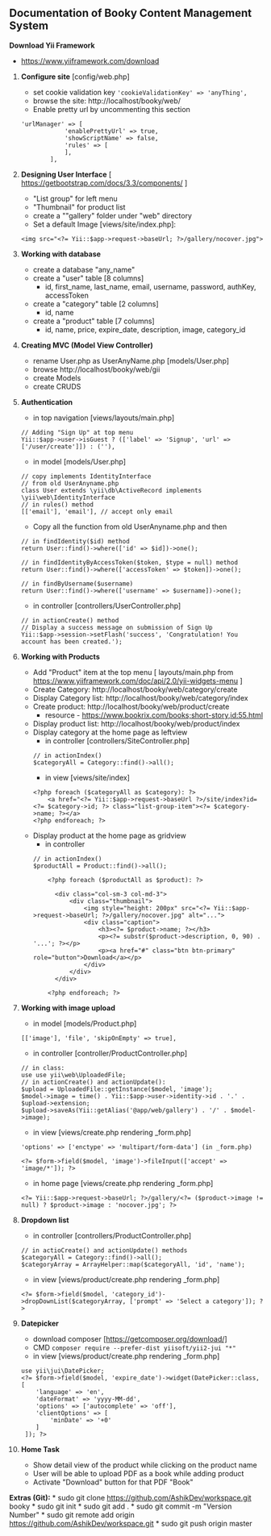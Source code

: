 ## Documentation of Booky Content Management System

**Download Yii Framework**
 - https://www.yiiframework.com/download
 
01. **Configure site** [config/web.php]
    * set cookie validation key
    ```'cookieValidationKey' => 'anyThing',```
    * browse the site: http://localhost/booky/web/
    * Enable pretty url by uncommenting this section
    ```
    'urlManager' => [
                'enablePrettyUrl' => true,
                'showScriptName' => false,
                'rules' => [
                ],
            ],
    ```
    
02. **Designing User Interface** [ https://getbootstrap.com/docs/3.3/components/ ]
    * "List group" for left menu
    * "Thumbnail" for product list
    * create a ""gallery" folder under "web" directory
    * Set a default Image [views/site/index.php]: 
    ``` 
    <img src="<?= Yii::$app->request->baseUrl; ?>/gallery/nocover.jpg"> 
    ```

03. **Working with database**
    * create a database "any_name"
    * create a "user" table [8 columns]
        * id, first_name, last_name, email, username, password, authKey, accessToken
    * create a "category" table [2 columns]
        * id, name
    * create a "product" table [7 columns]
        * id, name, price, expire_date, description, image, category_id

04. **Creating MVC (Model View Controller)**
    * rename User.php as UserAnyName.php [models/User.php]
    * browse http://localhost/booky/web/gii
    * create Models
    * create CRUDS

05. **Authentication**
    * in top navigation [views/layouts/main.php]
    ``` 
    // Adding "Sign Up" at top menu
    Yii::$app->user->isGuest ? (['label' => 'Signup', 'url' => ['/user/create']]) : (''), 
    ```
    * in model [models/User.php] 
    ``` 
    // copy implements IdentityInterface 
    // from old UserAnyname.php
    class User extends \yii\db\ActiveRecord implements \yii\web\IdentityInterface
    // in rules() method
    [['email'], 'email'], // accept only email
    ```
    * Copy all the function from old UserAnyname.php and then
    ``` 
    // in findIdentity($id) method
    return User::find()->where(['id' => $id])->one(); 
    ```
    ```
    // in findIdentityByAccessToken($token, $type = null) method
    return User::find()->where(['accessToken' => $token])->one();
    ```
    ```
    // in findByUsername($username)
    return User::find()->where(['username' => $username])->one(); 
    ```

    * in controller [controllers/UserController.php]
    ``` 
    // in actionCreate() method
    // Display a success message on submission of Sign Up
    Yii::$app->session->setFlash('success', 'Congratulation! You account has been created.'); 
    ```
    
06. **Working with Products**
    * Add "Product" item at the top menu [ layouts/main.php from https://www.yiiframework.com/doc/api/2.0/yii-widgets-menu ]
    * Create Category: http://localhost/booky/web/category/create
    * Display Category list: http://localhost/booky/web/category/index
    * Create product: http://localhost/booky/web/product/create
        * resource - https://www.bookrix.com/books;short-story,id:55.html
    * Display product list: http://localhost/booky/web/product/index
    * Display category at the home page as leftview 
        * in controller [controllers/SiteController.php]
        ```
        // in actionIndex()
        $categoryAll = Category::find()->all();
        ```
        * in view [views/site/index]
        ```
        <?php foreach ($categoryAll as $category): ?>
            <a href="<?= Yii::$app->request->baseUrl ?>/site/index?id=<?= $category->id; ?> class="list-group-item"><?= $category->name; ?></a>
        <?php endforeach; ?>
        ```
    * Display product at the home page as gridview
        * in controller
        ```
        // in actionIndex()
        $productAll = Product::find()->all();
        ```
        ``` 
            <?php foreach ($productAll as $product): ?>
          
              <div class="col-sm-3 col-md-3">
                  <div class="thumbnail">
                      <img style="height: 200px" src="<?= Yii::$app->request->baseUrl; ?>/gallery/nocover.jpg" alt="...">
                      <div class="caption">
                          <h3><?= $product->name; ?></h3>
                          <p><?= substr($product->description, 0, 90) . '...'; ?></p>
                          <p><a href="#" class="btn btn-primary" role="button">Download</a></p>
                      </div>
                  </div>
              </div>
          
            <?php endforeach; ?> 
        ```

07. **Working with image upload**
    * in model [models/Product.php]
    ```
    [['image'], 'file', 'skipOnEmpty' => true],
    ```
    * in controller [controller/ProductController.php]
    ```
    // in class:  
    use use yii\web\UploadedFile;
    // in actionCreate() and actionUpdate(): 
    $upload = UploadedFile::getInstance($model, 'image');
    $model->image = time() . Yii::$app->user->identity->id . '.' . $upload->extension;
    $upload->saveAs(Yii::getAlias('@app/web/gallery') . '/' . $model->image);
    ```
    * in view [views/create.php rendering _form.php]
    ```
    'options' => ['enctype' => 'multipart/form-data'] (in _form.php)
    ```
    ```
    <?= $form->field($model, 'image')->fileInput(['accept' => 'image/*']); ?>
    ```
    * in home page [views/create.php rendering _form.php]
    ```
    <?= Yii::$app->request->baseUrl; ?>/gallery/<?= ($product->image != null) ? $product->image : 'nocover.jpg'; ?>
    ```

08. **Dropdown list** 
    * in controller [controllers/ProductController.php]
    ```
    // in actioCreate() and actionUpdate() methods
    $categoryAll = Category::find()->all();
    $categoryArray = ArrayHelper::map($categoryAll, 'id', 'name');
    ```
    * in view [views/product/create.php rendering _form.php]
    ```
    <?= $form->field($model, 'category_id')->dropDownList($categoryArray, ['prompt' => 'Select a category']); ?>
    ```

09. **Datepicker**
    * download composer [https://getcomposer.org/download/]
    * CMD ``` composer require --prefer-dist yiisoft/yii2-jui "*" ```
    * in view [views/product/create.php rendering _form.php]
    ```
    use yii\jui\DatePicker;
    <?= $form->field($model, 'expire_date')->widget(DatePicker::class, [
        'language' => 'en',
        'dateFormat' => 'yyyy-MM-dd',
        'options' => ['autocomplete' => 'off'],
        'clientOptions' => [
            'minDate' => '+0'
        ]
     ]); ?>
    ``` 
    
10. **Home Task** 
    * Show detail view of the product while clicking on the product name
    * User will be able to upload PDF as a book while adding product
    * Activate "Download" button for that PDF "Book"
    
**Extras (Git):**
    * sudo git clone https://github.com/AshikDev/workspace.git booky
    * sudo git init
    * sudo git add .
    * sudo git commit -m "Version Number"
    * sudo git remote add origin https://github.com/AshikDev/workspace.git
    * sudo git push origin master